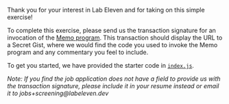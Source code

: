Thank you for your interest in Lab Eleven and for taking on this simple exercise!

To complete this exercise, please send us the transaction signature for an invocation of the [Memo program](https://spl.solana.com/memo). This transaction should display the URL to a Secret Gist, where we would find the code you used to invoke the Memo program and any commentary you feel to include.

To get you started, we have provided the starter code in [`index.js`](index.js).

_Note: If you find the job application does not have a field to provide us with the transaction signature, please include it in your resume instead or email it to jobs+screening@labeleven.dev_
